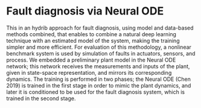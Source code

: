 # Fault diagnosis via Neural ODE

This in an hydrib approach for fault diagnosis, using model and data-based methods combined, that enables to combine a natural deep learning technique with an estimated model of the system, making the training simpler and more efficient. For evaluation of this methodology, a nonlinear benchmark system is used by simulation of faults in actuators, sensors, and process. 
We embedded a preliminary plant model in the Neural ODE network; this network receives the measurements and inputs of the plant, given in state-space representation, and mirrors its corresponding dynamics. The training is performed in two phases; the Neural ODE (Chen 2019) is trained in the first stage in order to mimic the plant dynamics, and later it is conditioned to be used for the fault diagnosis system, which is trained in the second stage. 

